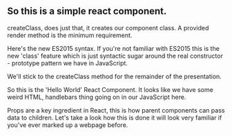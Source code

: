 
## So this is a simple react component. 

createClass, does just that, it creates our component class. A provided render method is the minimum requirement.

Here's the new ES2015 syntax. If you're not familiar with ES2015 this is the new 'class' feature which is just syntactic sugar
around the real constructor - prototype pattern we have in JavaScript.

We'll stick to the createClass method for the remainder of the presentation.

So this is the 'Hello World' React Component. It looks like we have some weird HTML, handlebars thing going on in 
our JavaScript here. 

Props are a key ingredient in React, this is how parent components can pass data to children. Let's take a look
how this is done it will look very familiar if you've ever marked up a webpage before.
